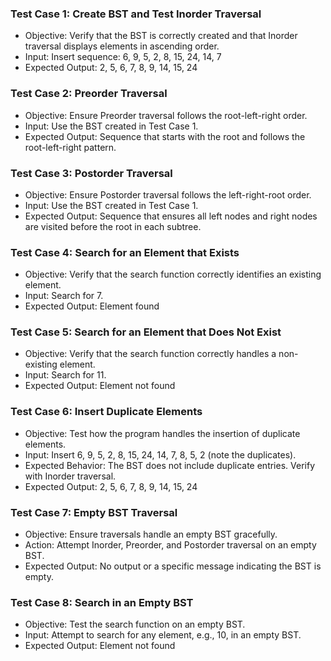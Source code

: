 ### Test Case 1: Create BST and Test Inorder Traversal
- Objective: Verify that the BST is correctly created and that Inorder traversal displays elements in ascending order.
- Input: Insert sequence: 6, 9, 5, 2, 8, 15, 24, 14, 7
- Expected Output: 2, 5, 6, 7, 8, 9, 14, 15, 24
### Test Case 2: Preorder Traversal
- Objective: Ensure Preorder traversal follows the root-left-right order.
- Input: Use the BST created in Test Case 1.
- Expected Output: Sequence that starts with the root and follows the root-left-right pattern.
### Test Case 3: Postorder Traversal
- Objective: Ensure Postorder traversal follows the left-right-root order.
- Input: Use the BST created in Test Case 1.
- Expected Output: Sequence that ensures all left nodes and right nodes are visited before the root in each subtree.
### Test Case 4: Search for an Element that Exists
- Objective: Verify that the search function correctly identifies an existing element.
- Input: Search for 7.
- Expected Output: Element found
### Test Case 5: Search for an Element that Does Not Exist
- Objective: Verify that the search function correctly handles a non-existing element.
- Input: Search for 11.
- Expected Output: Element not found
### Test Case 6: Insert Duplicate Elements
- Objective: Test how the program handles the insertion of duplicate elements.
- Input: Insert 6, 9, 5, 2, 8, 15, 24, 14, 7, 8, 5, 2 (note the duplicates).
- Expected Behavior: The BST does not include duplicate entries. Verify with Inorder traversal.
- Expected Output: 2, 5, 6, 7, 8, 9, 14, 15, 24
### Test Case 7: Empty BST Traversal
- Objective: Ensure traversals handle an empty BST gracefully.
- Action: Attempt Inorder, Preorder, and Postorder traversal on an empty BST.
- Expected Output: No output or a specific message indicating the BST is empty.
### Test Case 8: Search in an Empty BST
- Objective: Test the search function on an empty BST.
- Input: Attempt to search for any element, e.g., 10, in an empty BST.
- Expected Output: Element not found
